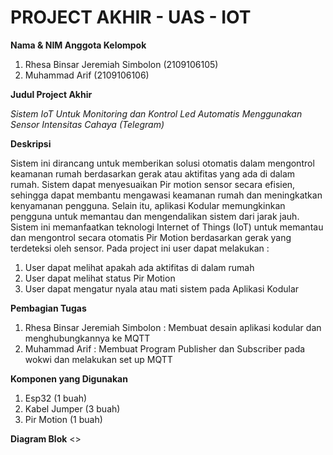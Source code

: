 # PROJECT AKHIR - UAS - IOT

**Nama & NIM Anggota Kelompok**

1. Rhesa Binsar Jeremiah Simbolon 	(2109106105)
2. Muhammad Arif 	(2109106106)


**Judul Project Akhir**

_Sistem IoT Untuk Monitoring dan Kontrol Led Automatis Menggunakan Sensor Intensitas Cahaya (Telegram)_


**Deskripsi**

Sistem ini dirancang untuk memberikan solusi otomatis dalam mengontrol keamanan rumah berdasarkan gerak atau aktifitas yang ada di dalam rumah. Sistem dapat menyesuaikan Pir motion sensor secara efisien, sehingga dapat membantu mengawasi keamanan rumah dan meningkatkan kenyamanan pengguna. Selain itu, aplikasi Kodular memungkinkan pengguna untuk memantau dan mengendalikan sistem dari jarak jauh. Sistem ini memanfaatkan teknologi Internet of Things (IoT) untuk memantau dan mengontrol secara otomatis Pir Motion berdasarkan gerak yang terdeteksi oleh sensor. Pada project ini user dapat melakukan :
1. User dapat melihat apakah ada aktifitas di dalam rumah
2. User dapat melihat status Pir Motion
3. User dapat mengatur nyala atau mati sistem pada Aplikasi Kodular


**Pembagian Tugas**

1. Rhesa Binsar Jeremiah Simbolon 	: Membuat desain aplikasi kodular dan menghubungkannya ke MQTT
2. Muhammad Arif 	: Membuat Program Publisher dan Subscriber pada wokwi dan melakukan set up MQTT


**Komponen yang Digunakan**

1. Esp32 (1 buah)
2. Kabel Jumper (3 buah)
3. Pir Motion (1 buah)


**Diagram Blok**
<>
